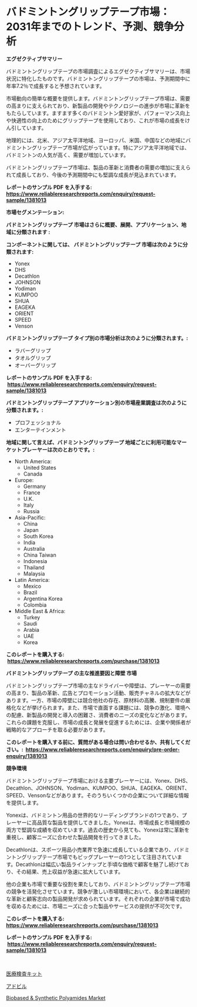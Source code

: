 <p><h1>バドミントングリップテープ市場：2031年までのトレンド、予測、競争分析</h1></p><p><strong>エグゼクティブサマリー</strong></p>
<p><p>バドミントングリップテープの市場調査によるエグゼクティブサマリーは、市場状況に特化したものです。バドミントングリップテープの市場は、予測期間中に年率7.2％で成長すると予想されています。</p><p>市場動向の簡単な概要を提供します。バドミントングリップテープ市場は、需要の高まりに支えられており、新製品の開発やテクノロジーの進歩が市場に革新をもたらしています。ますます多くのバドミントン愛好家が、パフォーマンス向上や快適性の向上のためにグリップテープを使用しており、これが市場の成長をけん引しています。</p><p>地理的には、北米、アジア太平洋地域、ヨーロッパ、米国、中国などの地域にバドミントングリップテープ市場が広がっています。特にアジア太平洋地域では、バドミントンの人気が高く、需要が増加しています。</p><p>バドミントングリップテープ市場は、製品の革新と消費者の需要の増加に支えられて成長しており、今後の予測期間中にも堅調な成長が見込まれています。</p></p>
<p><strong>レポートのサンプル PDF を入手する: <a href="https://www.reliableresearchreports.com/enquiry/request-sample/1381013">https://www.reliableresearchreports.com/enquiry/request-sample/1381013</a></strong></p>
<p><strong>市場セグメンテーション:</strong></p>
<p><strong> バドミントングリップテープ 市場はさらに概要、展開、アプリケーション、地域に分類されます :</strong></p>
<p><strong>コンポーネントに関しては、 バドミントングリップテープ 市場は次のように分類されます: &nbsp;</strong></p>
<p><ul><li>Yonex</li><li>DHS</li><li>Decathlon</li><li>JOHNSON</li><li>Yodiman</li><li>KUMPOO</li><li>SHUA</li><li>EAGEKA</li><li>ORIENT</li><li>SPEED</li><li>Venson</li></ul></p>
<p><strong> バドミントングリップテープ タイプ別の市場分析は次のように分類されます。:</strong></p>
<p><ul><li>ラバーグリップ</li><li>タオルグリップ</li><li>オーバーグリップ</li></ul></p>
<p><strong>レポートのサンプル PDF を入手する: &nbsp;<a href="https://www.reliableresearchreports.com/enquiry/request-sample/1381013">https://www.reliableresearchreports.com/enquiry/request-sample/1381013</a></strong></p>
<p><strong> バドミントングリップテープ アプリケーション別の市場産業調査は次のように分類されます。:</strong></p>
<p><ul><li>プロフェッショナル</li><li>エンターテインメント</li></ul></p>
<p><strong>地域に関して言えば、バドミントングリップテープ 地域ごとに利用可能なマーケットプレーヤーは次のとおりです。:</strong></p>
<p><ul>
    <li>
        North America:
        <ul>
            <li>United States</li>
            <li>Canada</li>
        </ul>
    </li>
    <li>
        Europe:
        <ul>
            <li>Germany</li>
            <li>France</li>
            <li>U.K.</li>
            <li>Italy</li>
            <li>Russia</li>
        </ul>
    </li>
    <li>
        Asia-Pacific:
        <ul>
            <li>China</li>
            <li>Japan</li>
            <li>South Korea</li>
            <li>India</li>
            <li>Australia</li>
            <li>China Taiwan</li>
            <li>Indonesia</li>
            <li>Thailand</li>
            <li>Malaysia</li>
        </ul>
    </li>
    <li>
        Latin America:
        <ul>
            <li>Mexico</li>
            <li>Brazil</li>
            <li>Argentina Korea</li>
            <li>Colombia</li>
        </ul>
    </li>
    <li>
        Middle East & Africa:
        <ul>
            <li>Turkey</li>
            <li>Saudi</li>
            <li>Arabia</li>
            <li>UAE</li>
            <li>Korea</li>
        </ul>
    </li>
    </ul></p>
<p><strong>このレポートを購入する: &nbsp;<a href="https://www.reliableresearchreports.com/purchase/1381013">https://www.reliableresearchreports.com/purchase/1381013</a></strong></p>
<p><strong>バドミントングリップテープ の主な推進要因と障壁 市場</strong></p>
<p><p>バドミントングリップテープ市場の主なドライバーや障壁は、プレーヤーの需要の高まり、製品の革新、広告とプロモーション活動、販売チャネルの拡大などがあります。一方、市場の障壁には競合他社の存在、原材料の高騰、規制要件の厳格化などが挙げられます。また、市場で直面する課題には、競争の激化、環境への配慮、新製品の開発と導入の困難さ、消費者のニーズの変化などがあります。これらの課題を克服し、市場の成長と発展を促進するためには、企業や関係者が戦略的なアプローチを取る必要があります。</p></p>
<p><strong>このレポートを購入する前に、質問がある場合は問い合わせるか、共有してください。:&nbsp; <a href="https://www.reliableresearchreports.com/enquiry/pre-order-enquiry/1381013">https://www.reliableresearchreports.com/enquiry/pre-order-enquiry/1381013</a></strong></p>
<p><strong>競争環境</strong></p>
<p><p>バドミントングリップテープ市場における主要プレーヤーには、Yonex、DHS、Decathlon、JOHNSON、Yodiman、KUMPOO、SHUA、EAGEKA、ORIENT、SPEED、Vensonなどがあります。そのうちいくつかの企業について詳細な情報を提供します。</p><p>Yonexは、バドミントン用品の世界的なリーディングブランドの1つであり、プレーヤーに高品質な製品を提供してきました。Yonexは、市場成長と市場規模の両方で堅調な成績を収めています。過去の歴史から見ても、Yonexは常に革新を重視し、顧客ニーズに合わせた製品開発を行ってきました。</p><p>Decathlonは、スポーツ用品小売業界で急速に成長している企業であり、バドミントングリップテープ市場でもビッグプレーヤーの1つとして注目されています。Decathlonは幅広い製品ラインナップと手頃な価格で顧客を魅了し続けており、その結果、売上収益が急速に拡大しています。</p><p>他の企業も市場で重要な役割を果たしており、バドミントングリップテープ市場の競争を活発化させています。競争が激しい市場環境において、各企業は継続的な革新と顧客志向の製品開発が求められています。それぞれの企業が市場で成功を収めるためには、市場ニーズに合った製品やサービスの提供が不可欠です。</p></p>
<p><strong>このレポートを購入する: &nbsp; <a href="https://www.reliableresearchreports.com/purchase/1381013">https://www.reliableresearchreports.com/purchase/1381013</a></strong></p>
<p><strong>レポートのサンプル PDF を入手する: &nbsp;<a href="https://www.reliableresearchreports.com/enquiry/request-sample/1381013">https://www.reliableresearchreports.com/enquiry/request-sample/1381013</a></strong><strong></strong></p>
<p>&nbsp;</p>
<p><p><a href="https://github.com/ksxzwxabcuynh011/Market-Research-Report-List-1/blob/main/200393812026.md">医療検査キット</a></p><p><a href="https://github.com/EmoryYundt1935/Market-Research-Report-List-1/blob/main/411024312025.md">アドビル</a></p><p><a href="https://butternut-bug-553.notion.site/Biobased-Synthetic-Polyamides-Market-Growth-Market-Trends-COVID-19-Impact-and-Forecasts-for-per-00808c6967cb46409121c4b991b3b016">Biobased & Synthetic Polyamides Market</a></p></p>